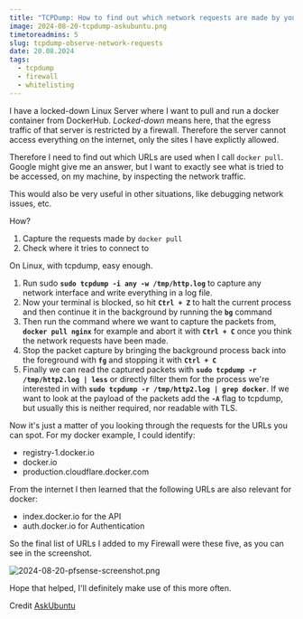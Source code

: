 ```yaml
---
title: "TCPDump: How to find out which network requests are made by your tools?"
image: 2024-08-20-tcpdump-askubuntu.png
timetoreadmins: 5
slug: tcpdump-observe-network-requests
date: 20.08.2024
tags: 
  - tcpdump
  - firewall
  - whitelisting
---
```


I have a locked-down Linux Server where I want to pull and run a docker container from DockerHub. 
_Locked-down_ means here, that the egress traffic of that server is restricted by a firewall.
Therefore the server cannot access everything on the internet, only the sites I have explictly allowed.

Therefore I need to find out which URLs are used when I call `docker pull`.
Google might give me an answer, but I want to exactly see what is tried to be accessed, on my machine, by inspecting the network traffic.

This would also be very useful in other situations, like debugging network issues, etc.

How?

1. Capture the requests made by `docker pull`
2. Check where it tries to connect to

On Linux, with tcpdump, easy enough.

1. Run sudo __`sudo tcpdump -i any -w /tmp/http.log`__ to capture any network interface and write everything in a log file.
2. Now your terminal is blocked, so hit __`Ctrl + Z`__ to halt the current process and then continue it in the background by running the __`bg`__ command
3. Then run the command where we want to capture the packets from, __`docker pull nginx`__ for example and abort it with __`Ctrl + C`__ once you think the network requests have been made.
4. Stop the packet capture by bringing the background process back into the foreground with __`fg`__ and stopping it with __`Ctrl + C`__
5. Finally we can read the captured packets with __`sudo tcpdump -r /tmp/http2.log | less`__ or directly filter them for the process we're interested in with __`sudo tcpdump -r /tmp/http2.log | grep docker`__. If we want to look at the payload of the packets add the __`-A`__ flag to tcpdump, but usually this is neither required, nor readable with TLS.

Now it's just a matter of you looking through the requests for the URLs you can spot. For my docker example, I could identify:

- registry-1.docker.io
- docker.io
- production.cloudflare.docker.com

From the internet I then learned that the following URLs are also relevant for docker:

- index.docker.io for the API
- auth.docker.io for Authentication

So the final list of URLs I added to my Firewall were these five, as you can see in the screenshot.

![2024-08-20-pfsense-screenshot.png](./images/2024-08-20-pfsense-screenshot.png)

Hope that helped, I'll definitely make use of this more often.

Credit [AskUbuntu](https://askubuntu.com/questions/252179/how-to-inspect-outgoing-http-requests-of-a-single-application) 